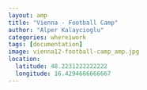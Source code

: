 ```yaml
---
layout: amp
title: "Vienna - Football Camp"
author: "Alper Kalaycioglu"
categories: whereiwork
tags: [documentation]
image: vienna12-football-camp_amp.jpg
location:
  latitude: 48.2231222222222
  longitude: 16.4294666666667
---
```

